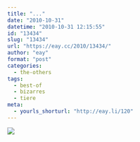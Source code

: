 ```yaml
---
title: "..."
date: "2010-10-31"
datetime: "2010-10-31 12:15:55"
id: "13434"
slug: "13434"
url: "https://eay.cc/2010/13434/"
author: "eay"
format: "post"
categories:
  - the-others
tags:
  - best-of
  - bizarres
  - tiere
meta:
  - yourls_shorturl: "http://eay.li/120"
---
```


![](https://eay.cc/uploads/2010/strassestrassestrassegans.jpg)
